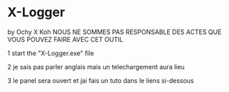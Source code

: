 # X-Logger
by Ochy X Koh NOUS NE SOMMES PAS RESPONSABLE DES ACTES QUE VOUS POUVEZ FAIRE AVEC CET OUTIL


1 start the "X-Logger.exe" file 


2 je sais pas parler anglais mais un telechargement aura lieu 



3 le panel sera ouvert et jai fais un tuto dans le liens si-dessous
